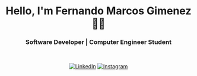 <h1 align="center"> Hello, I'm Fernando Marcos Gimenez 👨‍💻 </h1>

<h3 align="center">  Software Developer | Computer Engineer Student  </h3> <br>

<p align="center"> 
<a href="https://www.linkedin.com/in/fernandomarcosgimenez/"><img alt="LinkedIn" src="https://img.shields.io/badge/LinkedIn-0077B5?style=for-the-badge&logo=linkedin&logoColor=white"></a>
<a href="https://www.instagram.com/fer_gimm/"><img alt="Instagram" src="https://img.shields.io/badge/Instagram-E4405F?style=for-the-badge&logo=instagram&logoColor=white"></a>
</p>
